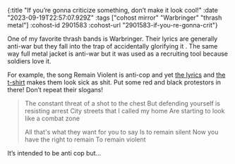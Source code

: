 {:title "If you’re gonna criticize something, don’t make it look cool!"
 :date "2023-09-19T22:57:07.929Z"
 :tags ["cohost mirror" "Warbringer" "thrash metal"]
 :cohost-id 2901583
 :cohost-url "2901583-if-you-re-gonna-crit"}

One of my favorite thrash bands is Warbringer. Their lyrics are generally anti-war but they fall into the trap of accidentally glorifying it . The same way full metal jacket is anti-war but it was used as a recruiting tool because soldiers love it.

For example, the song Remain Violent is anti-cop and yet [the lyrics](https://genius.com/Warbringer-remain-violent-lyrics) and [the t-shirt](https://warbringermusic.com/product/222031) makes them look sick as shit. Put some red and black protestors in there! Don’t repeat their slogans!

> The constant threat of a shot to the chest 
> But defending yourself is resisting arrest 
> City streets that I called my home 
> Are starting to look like a combat zone
>
> All that's what they want for you to say 
> Is to remain silent 
> Now you have the right to remain 
> To remain violent

It’s intended to be anti cop but…